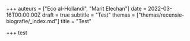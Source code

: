 +++
auteurs = ["Eco al-Hollandi", "Marit Elechan"]
date = 2022-03-16T00:00:00Z
draft = true
subtitle = "Test"
themas = ["themas/recensie-biografie/_index.md"]
title = "Test"

+++
test